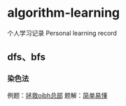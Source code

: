# algorithm-learning
个人学习记录  Personal learning record

## dfs、bfs

### 染色法
例题：[拯救oibh总部](https://www.luogu.com.cn/problem/P1506)
题解：[简单易懂](https://www.luogu.com.cn/blog/mengxindeboke/solution-p1506)


